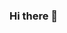 ### Hi there 👋

<!--
**hirt1995/hirt1995** is a ✨ _special_ ✨ repository because its `README.md` (this file) appears on your GitHub profile.

Here are some ideas to get you started:

- 🔭 I’m currently Studying Mechanical Engieeniering
- 🌱 I’m currently learning FullStack developing with Java and Spring
- 👯 I’m looking to collaborate on Java and Springs backend projects
- 🤔 I’m looking for help with finding my first IT job
- 💬 Ask me about custom PCs builds
- 📫 How to reach me: hirt1995@gmail.com
- 😄 Pronouns: He/Him
- ⚡ Fun fact: I love playing with my PC gaming, but I'm afraid of the electricity bill

